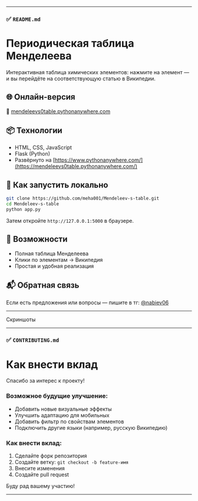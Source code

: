 
---

### ✅ `README.md`


# Периодическая таблица Менделеева

Интерактивная таблица химических элементов: нажмите на элемент — и вы перейдёте на соответствующую статью в Википедии.

## 🌐 Онлайн-версия

🔗 [mendeleevs0table.pythonanywhere.com](https://mendeleevs0table.pythonanywhere.com/)

## 📦 Технологии

- HTML, CSS, JavaScript
- Flask (Python)
- Развёрнуто на [https://www.pythonanywhere.com/](https://mendeleevs0table.pythonanywhere.com/)

## 🚀 Как запустить локально

```bash
git clone https://github.com/meha001/Mendeleev-s-table.git
cd Mendeleev-s-table
python app.py
```

Затем откройте `http://127.0.0.1:5000` в браузере.

## 🧪 Возможности

* Полная таблица Менделеева
* Клики по элементам → Википедия
* Простая и удобная реализация

## 📬 Обратная связь

Если есть предложения или вопросы — пишите в тг: [@nabiev06](https://t.me/nabiev06)



---
Скриншоты 

 [](https://github.com/meha001/Mendeleev-s-table/blob/main/image.png)

---
### ✅ `CONTRIBUTING.md`


# Как внести вклад

Спасибо за интерес к проекту!

### Возможное будущие улучшение:

- Добавить новые визуальные эффекты
- Улучшить адаптацию для мобильных
- Добавить фильтр по свойствам элементов
- Подключить другие языки (например, русскую Википедию)

### Как внести вклад:

1. Сделайте форк репозитория
2. Создайте ветку: `git checkout -b feature-имя`
3. Внесите изменения
4. Создайте pull request

Буду рад вашему участию!


---
<!--

https://www.pythonanywhere.com/

login: mendeleevs0table

https://mendeleevs0table.pythonanywhere.com/
-->
